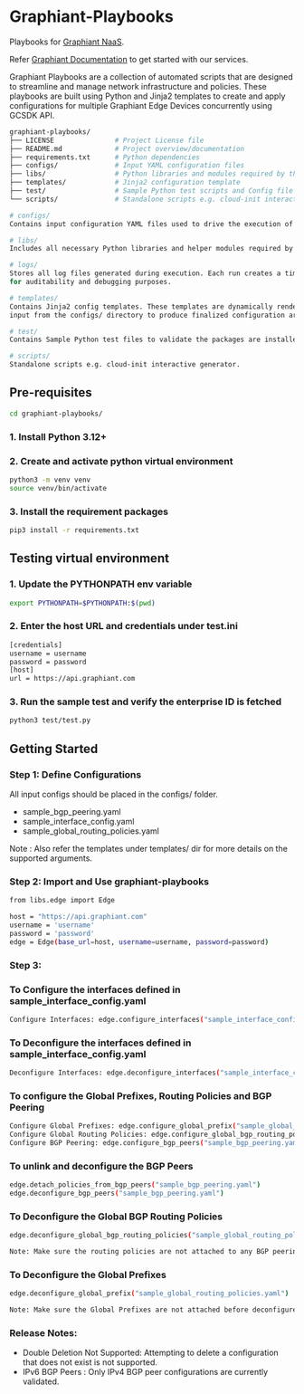 # Graphiant-Playbooks

Playbooks for [Graphiant NaaS](https://www.graphiant.com). 

Refer [Graphiant Documentation](https://docs.graphiant.com/) to get started with our services.

Graphiant Playbooks are a collection of automated scripts that are designed to streamline 
and manage network infrastructure and policies. These playbooks are built using Python and 
Jinja2 templates to create and apply configurations for multiple Graphiant Edge Devices 
concurrently using GCSDK API. 

```sh
graphiant-playbooks/
├── LICENSE               # Project License file
├── README.md             # Project overview/documentation
├── requirements.txt      # Python dependencies
├── configs/              # Input YAML configuration files
├── libs/                 # Python libraries and modules required by the playbooks
├── templates/            # Jinja2 configuration template
├── test/                 # Sample Python test scripts and Config file 
└── scripts/              # Standalone scripts e.g. cloud-init interactive generator 

# configs/
Contains input configuration YAML files used to drive the execution of various playbooks.

# libs/
Includes all necessary Python libraries and helper modules required by the playbooks.

# logs/
Stores all log files generated during execution. Each run creates a timestamped log 
for auditability and debugging purposes.

# templates/
Contains Jinja2 config templates. These templates are dynamically rendered using the 
input from the configs/ directory to produce finalized configuration artifacts.

# test/
Contains Sample Python test files to validate the packages are installed correctly.

# scripts/
Standalone scripts e.g. cloud-init interactive generator.
```

## Pre-requisites

```sh
cd graphiant-playbooks/
```

### 1. Install Python 3.12+

### 2. Create and activate python virtual environment
```sh
python3 -m venv venv
source venv/bin/activate
```

### 3. Install the requirement packages
```sh
pip3 install -r requirements.txt
```

## Testing virtual environment

### 1. Update the PYTHONPATH env variable
```sh
export PYTHONPATH=$PYTHONPATH:$(pwd)
```

### 2. Enter the host URL and credentials under test.ini
```sh
[credentials]
username = username
password = password
[host]
url = https://api.graphiant.com
```

### 3. Run the sample test and verify the enterprise ID is fetched
```sh
python3 test/test.py
```

## Getting Started

### Step 1: Define Configurations

All input configs should be placed in the configs/ folder.

- sample_bgp_peering.yaml
- sample_interface_config.yaml
- sample_global_routing_policies.yaml

Note : Also refer the templates under templates/ dir for more details on the supported arguments.

### Step 2: Import and Use graphiant-playbooks
```sh
from libs.edge import Edge

host = "https://api.graphiant.com"
username = 'username'
password = 'password'
edge = Edge(base_url=host, username=username, password=password)
```
### Step 3: 
### To Configure the interfaces defined in sample_interface_config.yaml
```sh
Configure Interfaces: edge.configure_interfaces("sample_interface_config.yaml")
```

### To Deconfigure the interfaces defined in sample_interface_config.yaml
```sh
Deconfigure Interfaces: edge.deconfigure_interfaces("sample_interface_config.yaml")
```

### To configure the Global Prefixes, Routing Policies and BGP Peering
```sh
Configure Global Prefixes: edge.configure_global_prefix("sample_global_routing_policies.yaml")
Configure Global Routing Policies: edge.configure_global_bgp_routing_policies("sample_global_routing_policies.yaml")
Configure BGP Peering: edge.configure_bgp_peers("sample_bgp_peering.yaml")
```

### To unlink and deconfigure the BGP Peers
```sh
edge.detach_policies_from_bgp_peers("sample_bgp_peering.yaml")
edge.deconfigure_bgp_peers("sample_bgp_peering.yaml")
```

### To Deconfigure the Global BGP Routing Policies
```sh
edge.deconfigure_global_bgp_routing_policies("sample_global_routing_policies.yaml")

Note: Make sure the routing policies are not attached to any BGP peering configs before deconfigure
```

### To Deconfigure the Global Prefixes
```sh
edge.deconfigure_global_prefix("sample_global_routing_policies.yaml")

Note: Make sure the Global Prefixes are not attached before deconfigure
```

### Release Notes:
- Double Deletion Not Supported: Attempting to delete a configuration that does not exist is not supported.
- IPv6 BGP Peers : Only IPv4 BGP peer configurations are currently validated.
